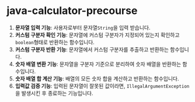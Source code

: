 # java-calculator-precourse
1. **문자열 입력 기능**: 사용자로부터 문자열``String``을 입력 받습니다.
2. **커스텀 구분자 확인 기능**: 문자열에 커스텀 구분자가 지정되어 있는지 확인하고 ``boolean``형태로 반환하는 함수입니다.
3. **커스텀 구분자 반환 기능**: 문자열에서 커스텀 구분자를 추출하고 반환하는 함수입니다.
4. **숫자 배열 변환 기능**: 문자열을 구분자 기준으로 분리하여 숫자 배열을 반환하는 함수입니다.
5. **숫자 배열 합 계산 기능**: 배열의 모든 숫자 합을 계산하고 반환하는 함수입니다.
6. **입력값 검증 기능**: 입력된 문자열이 잘못된 값이라면, ``IllegalArgumentException``을 발생시킨 후 종료하는 기능입니다. 